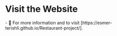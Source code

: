 <h1>Visit the Website</h1>
- 📄 For more information and to visit [https://esmer-terishli.github.io/Restaurant-project/].
